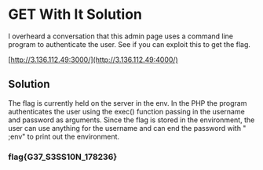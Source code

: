 # GET With It Solution

I overheard a conversation that this admin page uses a command line program to authenticate the user. See if you can exploit this to get the flag.

[http://3.136.112.49:3000/](http://3.136.112.49:4000/)

## Solution

The flag is currently held on the server in the env. In the PHP the program authenticates the user using the exec() function passing in the username and password as arguments. Since the flag is stored in the environment, the user can use anything for the username and can end the password with " ;env" to print out the environment.

### flag{G37_S3SS10N_178236}